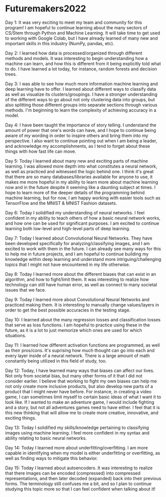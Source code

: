 # Futuremakers2022


Day 1: It was very exciting to meet my team and community for this program! I am hopeful to continue learning about the many sectors of CS/Stem through Python and Machine Learning. It will take time to get used to working with Google Colab, but I have already learned of many new and important skills in this industry (NumPy, pandas, etc).

Day 2: I learned how data is processed/organized through different methods and models. It was interesting to begin understanding how a machine can learn, and how this is different from it being explicitly told what to do. I have learned a lot today, for instance, random forests and decision trees.

Day 3: I was able to see how much more information machine learning and deep learning have to offer. I learned about different ways to classify data as well as visualize its clusters/groupings. I have a stronger understanding of the different ways to go about not only clustering data into groups, but also splitting those different groups into separate sections through various methods. I'm beginning to learn the complexity of achieving accuracy in a model.

Day 4: I have been taught the importance of story telling. I understand the amount of power that one's words can have, and I hope to continue being aware of my wording in order to inspire others and bring them into my perspective. I also want to continue pointing out when I am being a leader, and acknowledge my accomplishments, as I tend to forget about these things with how fast life can move.

Day 5: Today I learned about many new and exciting parts of machine learning. I was allowed more depth into what constitutes a neural network, as well as practiced and witnessed the logic behind one. I think it's great that there are so many databases/libraries available for anyone to use, it makes me more hopeful in my ability to learn more about machine learning now and in the future despite it seeming like a daunting subject at times. I hope to learn more of the deeper details of the programming behind machine learning, but for now, I am happy working with easier tools such as TensorFlow and the MNIST & MNIST Fashion datasets.

Day 6: Today I solidified my understanding of neural networks. I feel confident in my ability to teach others of how a basic neural network works, and how one can be used for significant purposes. I am excited to continue learning both low-level and high-level parts of deep learning.

Day 7: Today I learned about Convolutional Neural Networks. They have been developed specifically for analyzing/classifying images, and I am excited to work with them in the future. I can already see many ways for this to help me in future projects, and I am hopeful to continue building my knowledge within deep learning and understand more intriguing/challenging topics that I might not have encountered in my life otherwise.

Day 8: Today I learned more about the different biases that can exist in an algorithm, and how to fight/limit them. It was interesting to realize how technology can still have human error, as well as connect to many societal issues that we face.

Day 9: Today I learned more about Convolutional Neural Networks and practiced making them. It is interesting to manually change values/layers in order to get the best possible accuracies in the testing stage.

Day 10: I learned about the many regression losses and classification losses that serve as loss functions. I am hopeful to practice using these in the future, as it is a lot to just memorize which ones are used for which situations.

Day 11: I learned how different activation functions are programmed, as well as their pros/cons. It's suprising how much thought can go into each and every layer inside of a neural network. There is a large amount of math constantly being utilized in this field of study, too.

Day 12: Today, I have learned many ways that biases can affect our lives. Not only from societal bias, but many other forms of it that I did not consider earlier. I believe that working to fight my own biases can help me not only create more inclusive products, but also develop new parts of a product that I might never have before. For instance, in creating a video game, I can sometimes limit myself to certain basic ideas of what I want it to look like. If I wanted to make an adventure game, I would include fighting and a story, but not all adventures games need to have either. I feel that it is this new thinking that will allow me to create more creative, innovative, and exciting things.

Day 13: Today I solidified my skills/knowledge pertaining to classifying images using machine learning. I feel more confident in my syntax and ability relating to basic neural networks.

Day 14: Today I learned more about underfitting/overfitting. I am more capable in identifying when my model is either underfitting or overfitting, as well as finding ways to mitigate this behavior.

Day 15: Today I learned about autoencoders. It was interesting to realize that there images can be encoded (compressed) into compressed representations, and then later decoded (expanded) back into their previous forms. The terminology still confuses me a bit, and so I plan to continue studying this topic more so that I can feel confident when talking about it!

